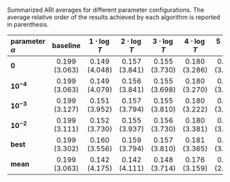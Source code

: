 Summarized ARI averages for different parameter configurations. The average relative order of the results achieved by each algorithm is reported in parenthesis.

| **parameter $\alpha$**   | **baseline**  | **$1\cdot \log{T}$** | **$2\cdot \log{T}$** | **$3\cdot \log{T}$** | **$4\cdot \log{T}$** | **$5\cdot \log{T}$** |
|:--------------|:-------------:|:-----------------------------:|:-----------------------------:|:-----------------------------:|:-----------------------------:|:-----------------------------:|
| **$0$**       | 0.199 (3.063) | 0.149 (4.048)                 | 0.157 (3.841)                 | 0.155 (3.730)                 | 0.180 (3.286)                 | 0.188 (3.032)                 |
| **$10^{-4}$** | 0.199 (3.063) | 0.149 (4.079)                 | 0.156 (3.841)                 | 0.155 (3.698)                 | 0.180 (3.270)                 | 0.188 (3.048)                 |
| **$10^{-3}$** | 0.199 (3.127) | 0.151 (3.952)                 | 0.157 (3.794)                 | 0.155 (3.810)                 | 0.180 (3.222)                 | 0.189 (3.095)                 |
| **$10^{-2}$** | 0.199 (3.111) | 0.152 (3.730)                 | 0.155 (3.937)                 | 0.156 (3.730)                 | 0.180 (3.381)                 | 0.189 (3.111)                 |
| **best**      | 0.199 (3.302) | 0.160 (3.556)                 | 0.159 (3.794)                 | 0.157 (3.810)                 | 0.181 (3.365)                 | 0.189 (3.175)                 |
| **mean**      | 0.199 (3.063) | 0.142 (4.175)                 | 0.142 (4.111)                 | 0.148 (3.714)                 | 0.176 (3.159)                 | 0.186 (2.778)                 |
